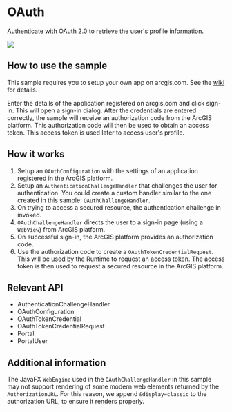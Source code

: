 # OAuth

Authenticate with OAuth 2.0 to retrieve the user's profile information. 

![]("OAuth.png)

## How to use the sample

This sample requires you to setup your own app on arcgis.com. See the <a href="https://github.com/Esri/arcgis-runtime-samples-java/wiki/OAuth">wiki</a> for details.

Enter the details of the application registered on arcgis.com and click sign-in.
This will open a sign-in dialog. After the credentials are entered correctly, the sample
will receive an authorization code from the ArcGIS platform. This authorization code will then be used to obtain an
access token. This access token is used later to access user's profile.

## How it works


  1. Setup an `OAuthConfiguration` with the settings of an application registered in the ArcGIS platform.
  2. Setup an `AuthenticationChallengeHandler` that challenges the user for authentication. You could
  create a custom handler similar to the one created in this sample: `OAuthChallengeHandler`.
  3. On trying to access a secured resource, the authentication challenge in invoked.
  4. `OAuthChallengeHandler` directs the user to a sign-in page (using a `WebView`) from ArcGIS platform.
  5. On successful sign-in, the ArcGIS platform provides an authorization code.
  6. Use the authorization code to create a `OAuthTokenCredentialRequest`. This will be used by the Runtime
  to request an access token. The access token is then used to request a secured resource in the ArcGIS platform.


## Relevant API


  * AuthenticationChallengeHandler
  * OAuthConfiguration
  * OAuthTokenCredential
  * OAuthTokenCredentialRequest
  * Portal
  * PortalUser


## Additional information

The JavaFX `WebEngine` used in the `OAuthChallengeHandler` in this sample may not support rendering of some modern web elements returned by the `AuthorizationURL`. For this reason, we append `&display=classic` to the authorization URL, to ensure it renders properly.